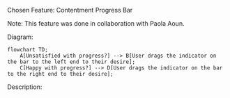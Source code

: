 Chosen Feature: Contentment Progress Bar

Note: This feature was done in collaboration with Paola Aoun.

Diagram:
```mermaid
flowchart TD;
    A[Unsatisfied with progress?] --> B[User drags the indicator on the bar to the left end to their desire];
    C[Happy with progress?] --> D[User drags the indicator on the bar to the right end to their desire];
```

Description:
